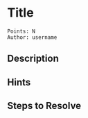 # Title

```
Points: N
Author: username
```

## Description

<!-- Detailed description of the challenge -->

## Hints

<!-- Provide hints if available -->

## Steps to Resolve

<!-- Outline the steps to resolve the challenge in a straightforward manner -->
